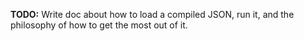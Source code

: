 
**TODO:** Write doc about how to load a compiled JSON, run it, and the philosophy of how to get the most out of it.